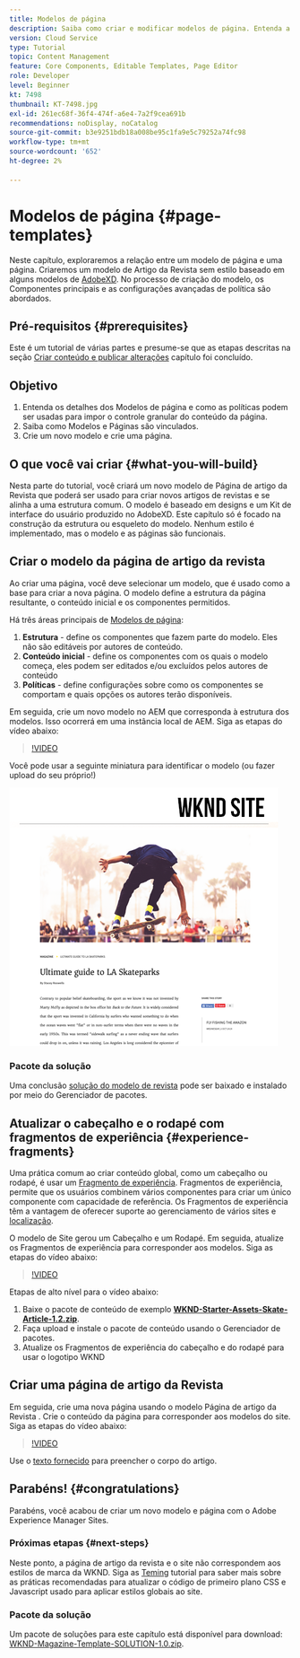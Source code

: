 ```yaml
---
title: Modelos de página
description: Saiba como criar e modificar modelos de página. Entenda a relação entre um modelo de página e uma página. Saiba como configurar as políticas de um modelo de página para fornecer governança granular e consistência da marca para o conteúdo.  Um modelo bem estruturado de artigo de revista é criado com base em um modelo do Adobe XD.
version: Cloud Service
type: Tutorial
topic: Content Management
feature: Core Components, Editable Templates, Page Editor
role: Developer
level: Beginner
kt: 7498
thumbnail: KT-7498.jpg
exl-id: 261ec68f-36f4-474f-a6e4-7a2f9cea691b
recommendations: noDisplay, noCatalog
source-git-commit: b3e9251bdb18a008be95c1fa9e5c79252a74fc98
workflow-type: tm+mt
source-wordcount: '652'
ht-degree: 2%

---
```


# Modelos de página {#page-templates}

Neste capítulo, exploraremos a relação entre um modelo de página e uma página. Criaremos um modelo de Artigo da Revista sem estilo baseado em alguns modelos de [AdobeXD](https://www.adobe.com/products/xd.html). No processo de criação do modelo, os Componentes principais e as configurações avançadas de política são abordados.

## Pré-requisitos {#prerequisites}

Este é um tutorial de várias partes e presume-se que as etapas descritas na seção [Criar conteúdo e publicar alterações](./author-content-publish.md) capítulo foi concluído.

## Objetivo

1. Entenda os detalhes dos Modelos de página e como as políticas podem ser usadas para impor o controle granular do conteúdo da página.
1. Saiba como Modelos e Páginas são vinculados.
1. Crie um novo modelo e crie uma página.

## O que você vai criar {#what-you-will-build}

Nesta parte do tutorial, você criará um novo modelo de Página de artigo da Revista que poderá ser usado para criar novos artigos de revistas e se alinha a uma estrutura comum. O modelo é baseado em designs e um Kit de interface do usuário produzido no AdobeXD. Este capítulo só é focado na construção da estrutura ou esqueleto do modelo. Nenhum estilo é implementado, mas o modelo e as páginas são funcionais.

## Criar o modelo da página de artigo da revista

Ao criar uma página, você deve selecionar um modelo, que é usado como a base para criar a nova página. O modelo define a estrutura da página resultante, o conteúdo inicial e os componentes permitidos.

Há três áreas principais de [Modelos de página](https://experienceleague.adobe.com/docs/experience-manager-cloud-service/sites/authoring/features/templates.html?lang=pt-BR):

1. **Estrutura** - define os componentes que fazem parte do modelo. Eles não são editáveis por autores de conteúdo.
1. **Conteúdo inicial** - define os componentes com os quais o modelo começa, eles podem ser editados e/ou excluídos pelos autores de conteúdo
1. **Políticas** - define configurações sobre como os componentes se comportam e quais opções os autores terão disponíveis.

Em seguida, crie um novo modelo no AEM que corresponda à estrutura dos modelos. Isso ocorrerá em uma instância local de AEM. Siga as etapas do vídeo abaixo:

>[!VIDEO](https://video.tv.adobe.com/v/332915?quality=12&learn=on)

Você pode usar a seguinte miniatura para identificar o modelo (ou fazer upload do seu próprio!)

![Miniatura do modelo de página do artigo](./assets/page-templates/article-page-template-thumbnail.png)


### Pacote da solução

Uma conclusão [solução do modelo de revista](assets/page-templates/WKND-Magazine-Template-SOLUTION-1.1.zip) pode ser baixado e instalado por meio do Gerenciador de pacotes.

## Atualizar o cabeçalho e o rodapé com fragmentos de experiência {#experience-fragments}

Uma prática comum ao criar conteúdo global, como um cabeçalho ou rodapé, é usar um [Fragmento de experiência](https://experienceleague.adobe.com/docs/experience-manager-learn/sites/experience-fragments/experience-fragments-feature-video-use.html). Fragmentos de experiência, permite que os usuários combinem vários componentes para criar um único componente com capacidade de referência. Os Fragmentos de experiência têm a vantagem de oferecer suporte ao gerenciamento de vários sites e [localização](https://experienceleague.adobe.com/docs/experience-manager-core-components/using/components/experience-fragment.html?lang=en#localized-site-structure).

O modelo de Site gerou um Cabeçalho e um Rodapé. Em seguida, atualize os Fragmentos de experiência para corresponder aos modelos. Siga as etapas do vídeo abaixo:

>[!VIDEO](https://video.tv.adobe.com/v/332916?quality=12&learn=on)

Etapas de alto nível para o vídeo abaixo:

1. Baixe o pacote de conteúdo de exemplo **[WKND-Starter-Assets-Skate-Article-1.2.zip](assets/page-templates/WKND-Starter-Assets-Skate-Article-1.2.zip)**.
1. Faça upload e instale o pacote de conteúdo usando o Gerenciador de pacotes.
1. Atualize os Fragmentos de experiência do cabeçalho e do rodapé para usar o logotipo WKND

## Criar uma página de artigo da Revista

Em seguida, crie uma nova página usando o modelo Página de artigo da Revista . Crie o conteúdo da página para corresponder aos modelos do site. Siga as etapas do vídeo abaixo:

>[!VIDEO](https://video.tv.adobe.com/v/332917?quality=12&learn=on)

Use o [texto fornecido](./assets/page-templates/la-skateparks-copy.txt) para preencher o corpo do artigo.

## Parabéns! {#congratulations}

Parabéns, você acabou de criar um novo modelo e página com o Adobe Experience Manager Sites.

### Próximas etapas {#next-steps}

Neste ponto, a página de artigo da revista e o site não correspondem aos estilos de marca da WKND. Siga as [Teming](theming.md) tutorial para saber mais sobre as práticas recomendadas para atualizar o código de primeiro plano CSS e Javascript usado para aplicar estilos globais ao site.

### Pacote da solução

Um pacote de soluções para este capítulo está disponível para download: [WKND-Magazine-Template-SOLUTION-1.0.zip](assets/page-templates/WKND-Magazine-Template-SOLUTION-1.0.zip).
